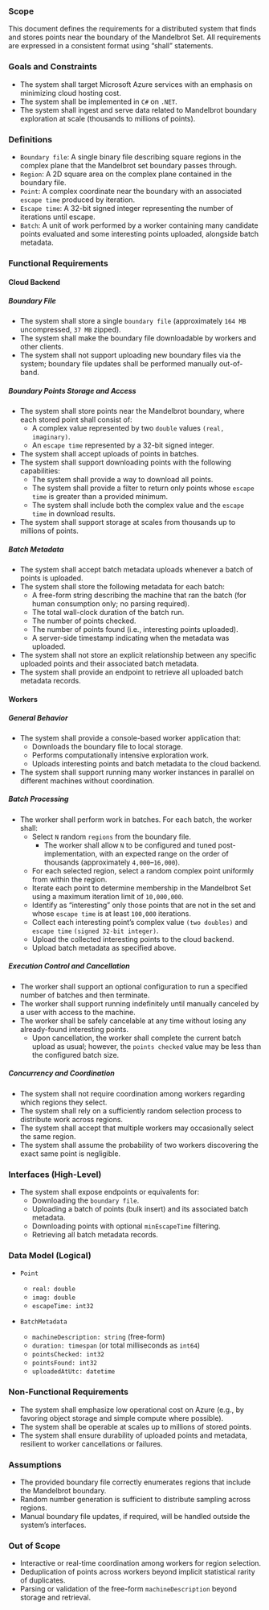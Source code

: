 ### Scope

This document defines the requirements for a distributed system that finds and stores points near the boundary of the Mandelbrot Set. All requirements are expressed in a consistent format using “shall” statements.

### Goals and Constraints

- The system shall target Microsoft Azure services with an emphasis on minimizing cloud hosting cost.
- The system shall be implemented in `C#` on `.NET`.
- The system shall ingest and serve data related to Mandelbrot boundary exploration at scale (thousands to millions of points).

### Definitions

- `Boundary file`: A single binary file describing square regions in the complex plane that the Mandelbrot set boundary passes through.
- `Region`: A 2D square area on the complex plane contained in the boundary file.
- `Point`: A complex coordinate near the boundary with an associated `escape time` produced by iteration.
- `Escape time`: A 32-bit signed integer representing the number of iterations until escape.
- `Batch`: A unit of work performed by a worker containing many candidate points evaluated and some interesting points uploaded, alongside batch metadata.

### Functional Requirements

#### Cloud Backend

##### Boundary File
- The system shall store a single `boundary file` (approximately `164 MB` uncompressed, `37 MB` zipped).
- The system shall make the boundary file downloadable by workers and other clients.
- The system shall not support uploading new boundary files via the system; boundary file updates shall be performed manually out-of-band.

##### Boundary Points Storage and Access
- The system shall store points near the Mandelbrot boundary, where each stored point shall consist of:
	- A complex value represented by two `double` values `(real, imaginary)`.
	- An `escape time` represented by a 32-bit signed integer.
- The system shall accept uploads of points in batches.
- The system shall support downloading points with the following capabilities:
	- The system shall provide a way to download all points.
	- The system shall provide a filter to return only points whose `escape time` is greater than a provided minimum.
	- The system shall include both the complex value and the `escape time` in download results.
- The system shall support storage at scales from thousands up to millions of points.

##### Batch Metadata
- The system shall accept batch metadata uploads whenever a batch of points is uploaded.
- The system shall store the following metadata for each batch:
	- A free-form string describing the machine that ran the batch (for human consumption only; no parsing required).
	- The total wall-clock duration of the batch run.
	- The number of points checked.
	- The number of points found (i.e., interesting points uploaded).
	- A server-side timestamp indicating when the metadata was uploaded.
- The system shall not store an explicit relationship between any specific uploaded points and their associated batch metadata.
- The system shall provide an endpoint to retrieve all uploaded batch metadata records.

#### Workers

##### General Behavior
- The system shall provide a console-based worker application that:
	- Downloads the boundary file to local storage.
	- Performs computationally intensive exploration work.
	- Uploads interesting points and batch metadata to the cloud backend.
- The system shall support running many worker instances in parallel on different machines without coordination.

##### Batch Processing
- The worker shall perform work in batches. For each batch, the worker shall:
	- Select `N` random `regions` from the boundary file.
		- The worker shall allow `N` to be configured and tuned post-implementation, with an expected range on the order of thousands (approximately `4,000`–`16,000`).
	- For each selected region, select a random complex point uniformly from within the region.
	- Iterate each point to determine membership in the Mandelbrot Set using a maximum iteration limit of `10,000,000`.
	- Identify as “interesting” only those points that are not in the set and whose `escape time` is at least `100,000` iterations.
	- Collect each interesting point’s complex value `(two doubles)` and `escape time` `(signed 32-bit integer)`.
	- Upload the collected interesting points to the cloud backend.
	- Upload batch metadata as specified above.

##### Execution Control and Cancellation
- The worker shall support an optional configuration to run a specified number of batches and then terminate.
- The worker shall support running indefinitely until manually canceled by a user with access to the machine.
- The worker shall be safely cancelable at any time without losing any already-found interesting points.
	- Upon cancellation, the worker shall complete the current batch upload as usual; however, the `points checked` value may be less than the configured batch size.

##### Concurrency and Coordination
- The system shall not require coordination among workers regarding which regions they select.
- The system shall rely on a sufficiently random selection process to distribute work across regions.
- The system shall accept that multiple workers may occasionally select the same region.
- The system shall assume the probability of two workers discovering the exact same point is negligible.

### Interfaces (High-Level)

- The system shall expose endpoints or equivalents for:
	- Downloading the `boundary file`.
	- Uploading a batch of points (bulk insert) and its associated batch metadata.
	- Downloading points with optional `minEscapeTime` filtering.
	- Retrieving all batch metadata records.

### Data Model (Logical)

- `Point`
	- `real: double`
	- `imag: double`
	- `escapeTime: int32`

- `BatchMetadata`
	- `machineDescription: string` (free-form)
	- `duration: timespan` (or total milliseconds as `int64`)
	- `pointsChecked: int32`
	- `pointsFound: int32`
	- `uploadedAtUtc: datetime`

### Non-Functional Requirements

- The system shall emphasize low operational cost on Azure (e.g., by favoring object storage and simple compute where possible).
- The system shall be operable at scales up to millions of stored points.
- The system shall ensure durability of uploaded points and metadata, resilient to worker cancellations or failures.

### Assumptions

- The provided boundary file correctly enumerates regions that include the Mandelbrot boundary.
- Random number generation is sufficient to distribute sampling across regions.
- Manual boundary file updates, if required, will be handled outside the system’s interfaces.

### Out of Scope

- Interactive or real-time coordination among workers for region selection.
- Deduplication of points across workers beyond implicit statistical rarity of duplicates.
- Parsing or validation of the free-form `machineDescription` beyond storage and retrieval.
